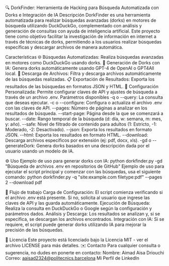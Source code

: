 🔍 DorkFinder: Herramienta de Hacking para Búsqueda Automatizada con Dorks e Integración de IA
Descripción
DorkFinder es una herramienta automatizada para realizar búsquedas avanzadas (dorks) en motores de búsqueda utilizando DuckDuckGo, complementado con análisis y generación de consultas con ayuda de inteligencia artificial. Este proyecto tiene como objetivo facilitar la investigación de información en internet a través de técnicas de dorks, permitiendo a los usuarios realizar búsquedas específicas y descargar archivos de manera automática.

Características
🌐 Búsquedas Automatizadas: Realiza búsquedas avanzadas en motores como DuckDuckGo usando dorks.
🤖 Generación de Dorks con IA: Genera dorks automáticamente usando GPT-4 de OpenAI o GPT4All local.
📄 Descarga de Archivos: Filtra y descarga archivos automáticamente de las búsquedas realizadas.
📋 Exportación de Resultados: Exporta los resultados de las búsquedas en formatos JSON y HTML.
🔧 Configuración Personalizada: Permite configurar claves de API y ajustes de búsqueda a través de un archivo .env.
Parámetros disponibles
-q o --query: La consulta que deseas ejecutar.
-c o --configure: Configura o actualiza el archivo .env con las claves de API.
--pages: Número de páginas a analizar en los resultados de búsqueda.
--start-page: Página desde la que se comenzará a buscar.
--date: Rango temporal de la búsqueda (d: día, w: semana, m: mes, y: año).
--safe: Nivel de filtrado de contenido para adultos (1: Estricto, -1: Moderado, -2: Desactivado).
--json: Exporta los resultados en formato JSON.
--html: Exporta los resultados en formato HTML.
--download: Descarga archivos específicos por extensión (ej: pdf, docx, xls).
-gd o --generateDork: Genera dorks basados en una descripción dada por el usuario usando un modelo de IA.

⚙️ Uso
Ejemplo de uso para generar dorks con IA: python dorkfinder.py -gd "Búsqueda de archivos .env en repositorios de GitHub"
Ejemplo de uso para ejecutar el script principal y comenzar con las búsquedas, usa el siguiente comando: python dorkfinder.py -q "site:example.com filetype:pdf" --pages 2 --download pdf

🚀 Flujo de trabajo
Carga de Configuración: El script comienza verificando si el archivo .env está presente. Si no, solicita al usuario que ingrese las claves de API y las guarda automáticamente.
Ejecución de Búsqueda: Realiza la consulta en DuckDuckGo o Google según la configuración y parámetros dados.
Análisis y Descarga: Los resultados se analizan y, si se especifica, se descargan los archivos encontrados.
Integración con IA: Si se requiere, el script puede generar dorks utilizando IA para mejorar la precisión de las búsquedas.

📜 Licencia Este proyecto está licenciado bajo la Licencia MIT - ver el archivo LICENSE para más detalles.
✉️ Contacto Para cualquier consulta o sugerencia, no dudes en ponerte en contacto:
Nombre: Aimad Aisa Driouchi Correo: aaisad2324@politecnics.barcelona Mi Perfil de LinkedIn
